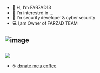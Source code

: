 - 👋 Hi, I’m FARZAD13
- 👀 I’m interested in ...
- 🌱 I’m security developer & cyber security
- 💻 I,am Owner of FARZAD TEAM

![image](https://discord.c99.nl/widget/theme-2/1032576510961385472.png)
---
<a href="https://www.coffeebede.com/farzad13"><img class="img-fluid" src="https://coffeebede.ir/DashboardTemplateV2/app-assets/images/banner/default-yellow.svg" /></a>
---
- ☕ [donate me a coffee](https://www.coffeebede.com/farzad13)
<!---
farzad1300/farzad1300 is a ✨ special ✨ repository because its `README.md` (this file) appears on your GitHub profile.
You can click the Preview link to take a look at your changes.
--->
